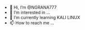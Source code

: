 - 👋 Hi, I’m @NGRANA777
- 👀 I’m interested in ...
- 🌱 I’m currently learning KALI LINUX
- 📫 How to reach me ...

<!---
NGRANA777/NGRANA777 is a ✨ special ✨ repository because its `README.md` (this file) appears on your GitHub profile.
You can click the Preview link to take a look at your changes.
--->
